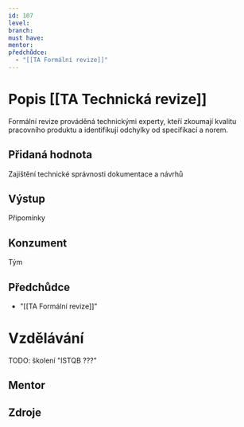 ```yaml
---
id: 107
level: 
branch: 
must have: 
mentor: 
předchůdce: 
  - "[[TA Formální revize]]"
---
```



# Popis [[TA Technická revize]]
Formální revize prováděná technickými experty, kteří zkoumají kvalitu pracovního produktu a identifikují odchylky od specifikací a norem.

## Přidaná hodnota
Zajištění technické správnosti dokumentace a návrhů

## Výstup
Připomínky

## Konzument
Tým

## Předchůdce

  - "[[TA Formální revize]]"

# Vzdělávání
TODO: školení "ISTQB ???"

## Mentor


## Zdroje